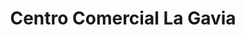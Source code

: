 ---
title: "Centro Comercial La Gavia"
url: /madrid/centro-comercial-la-gavia/
shop: centro comercial
---
